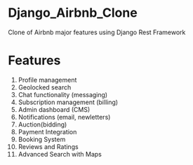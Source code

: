 # Django_Airbnb_Clone
Clone of Airbnb major features using Django Rest Framework

# Features
1. Profile management
2. Geolocked search
3. Chat functionality (messaging)
4. Subscription management (billing)
5. Admin dashboard (CMS)
6. Notifications (email, newletters)
7. Auction(bidding)
8. Payment Integration
9. Booking System
10. Reviews and Ratings
11. Advanced Search with Maps